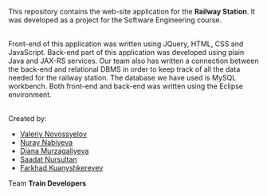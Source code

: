 This repository contains the web-site application for the <b>Railway Station</b>. It was developed as a project for the Software Engineering course.</br></br>

Front-end of this application was written using JQuery, HTML, CSS and JavaScript. Back-end part of this application was developed using plain Java and JAX-RS services. Our team also has written a connection between the back-end and relational DBMS in order to keep track of all the data needed for the railway station. The database we have used is MySQL workbench. Both front-end and back-end was written using the Eclipse environment.</br></br>

Created by:</br><ul>
<li><a href='https://github.com/vallre'>Valeriy Novossyelov</a></br></li>
<li><a href='https://github.com/nuraynab'>Nuray Nabiyeva</a></br></li>
<li><a href='https://github.com/mdmur'>Diana Murzagaliyeva</a></br></li>
<li><a href='https://github.com/nurSaadat'>Saadat Nursultan</a></br></li>
<li><a href='https://github.com/Faranio'>Farkhad Kuanyshkereyev</a></br></li></ul>

Team <b>Train Developers</b>
